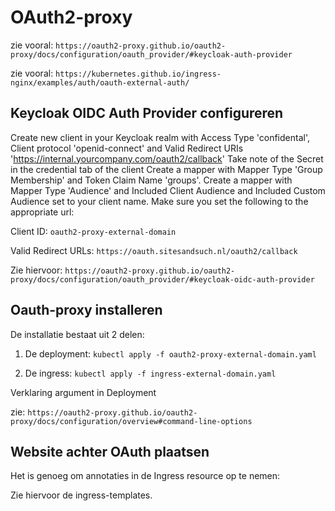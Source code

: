 # OAuth2-proxy

zie vooral: `https://oauth2-proxy.github.io/oauth2-proxy/docs/configuration/oauth_provider/#keycloak-auth-provider`

zie vooral: `https://kubernetes.github.io/ingress-nginx/examples/auth/oauth-external-auth/`

## Keycloak OIDC Auth Provider configureren

Create new client in your Keycloak realm with Access Type 'confidental', Client protocol 'openid-connect' and Valid Redirect URIs 'https://internal.yourcompany.com/oauth2/callback'
Take note of the Secret in the credential tab of the client
Create a mapper with Mapper Type 'Group Membership' and Token Claim Name 'groups'.
Create a mapper with Mapper Type 'Audience' and Included Client Audience and Included Custom Audience set to your client name.
Make sure you set the following to the appropriate url:

Client ID: `oauth2-proxy-external-domain`

Valid Redirect URLs: `https://oauth.sitesandsuch.nl/oauth2/callback`

Zie hiervoor: `https://oauth2-proxy.github.io/oauth2-proxy/docs/configuration/oauth_provider/#keycloak-oidc-auth-provider`

## Oauth-proxy installeren

De installatie bestaat uit 2 delen:
1. De deployment: `kubectl apply -f oauth2-proxy-external-domain.yaml`

2. De ingress: `kubectl apply -f ingress-external-domain.yaml`

Verklaring argument in Deployment

zie: `https://oauth2-proxy.github.io/oauth2-proxy/docs/configuration/overview#command-line-options`

## Website achter OAuth plaatsen

Het is genoeg om annotaties in de Ingress resource op te nemen:

Zie hiervoor de ingress-templates.
